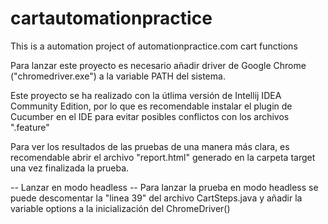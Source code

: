 # cartautomationpractice
This is a automation project of automationpractice.com cart functions

Para lanzar este proyecto es necesario añadir driver de Google Chrome ("chromedriver.exe") a la variable PATH del sistema.

Este proyecto se ha realizado con la útlima versión de Intellij IDEA Community Edition, por lo que es recomendable instalar
el plugin de Cucumber en el IDE para evitar posibles conflictos con los archivos ".feature"

Para ver los resultados de las pruebas de una manera más clara, es recomendable abrir el archivo "report.html" generado en la
carpeta target una vez finalizada la prueba.

-- Lanzar en modo headless --
Para lanzar la prueba en modo headless se puede descomentar la "linea 39" del archivo CartSteps.java y añadir la variable 
options a la inicialización del ChromeDriver()
